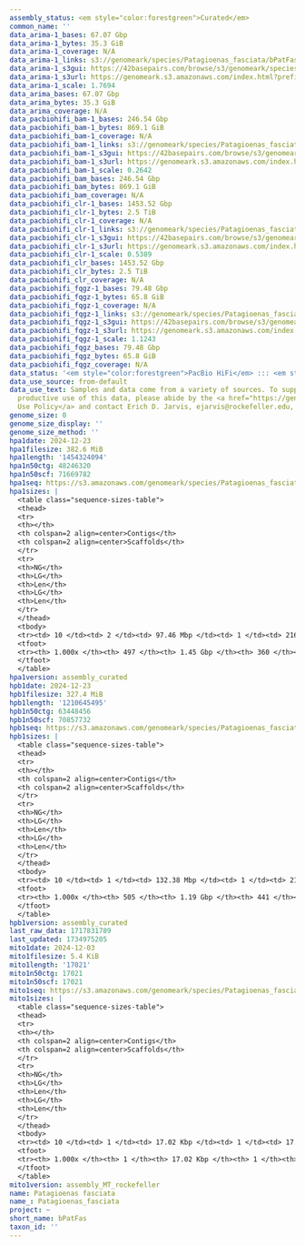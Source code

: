 ```yaml
---
assembly_status: <em style="color:forestgreen">Curated</em>
common_name: ''
data_arima-1_bases: 67.07 Gbp
data_arima-1_bytes: 35.3 GiB
data_arima-1_coverage: N/A
data_arima-1_links: s3://genomeark/species/Patagioenas_fasciata/bPatFas1/genomic_data/arima/<br>
data_arima-1_s3gui: https://42basepairs.com/browse/s3/genomeark/species/Patagioenas_fasciata/bPatFas1/genomic_data/arima/
data_arima-1_s3url: https://genomeark.s3.amazonaws.com/index.html?prefix=species/Patagioenas_fasciata/bPatFas1/genomic_data/arima/
data_arima-1_scale: 1.7694
data_arima_bases: 67.07 Gbp
data_arima_bytes: 35.3 GiB
data_arima_coverage: N/A
data_pacbiohifi_bam-1_bases: 246.54 Gbp
data_pacbiohifi_bam-1_bytes: 869.1 GiB
data_pacbiohifi_bam-1_coverage: N/A
data_pacbiohifi_bam-1_links: s3://genomeark/species/Patagioenas_fasciata/bPatFas1/genomic_data/pacbio_hifi/<br>
data_pacbiohifi_bam-1_s3gui: https://42basepairs.com/browse/s3/genomeark/species/Patagioenas_fasciata/bPatFas1/genomic_data/pacbio_hifi/
data_pacbiohifi_bam-1_s3url: https://genomeark.s3.amazonaws.com/index.html?prefix=species/Patagioenas_fasciata/bPatFas1/genomic_data/pacbio_hifi/
data_pacbiohifi_bam-1_scale: 0.2642
data_pacbiohifi_bam_bases: 246.54 Gbp
data_pacbiohifi_bam_bytes: 869.1 GiB
data_pacbiohifi_bam_coverage: N/A
data_pacbiohifi_clr-1_bases: 1453.52 Gbp
data_pacbiohifi_clr-1_bytes: 2.5 TiB
data_pacbiohifi_clr-1_coverage: N/A
data_pacbiohifi_clr-1_links: s3://genomeark/species/Patagioenas_fasciata/bPatFas1/genomic_data/pacbio_hifi/<br>
data_pacbiohifi_clr-1_s3gui: https://42basepairs.com/browse/s3/genomeark/species/Patagioenas_fasciata/bPatFas1/genomic_data/pacbio_hifi/
data_pacbiohifi_clr-1_s3url: https://genomeark.s3.amazonaws.com/index.html?prefix=species/Patagioenas_fasciata/bPatFas1/genomic_data/pacbio_hifi/
data_pacbiohifi_clr-1_scale: 0.5389
data_pacbiohifi_clr_bases: 1453.52 Gbp
data_pacbiohifi_clr_bytes: 2.5 TiB
data_pacbiohifi_clr_coverage: N/A
data_pacbiohifi_fqgz-1_bases: 79.48 Gbp
data_pacbiohifi_fqgz-1_bytes: 65.8 GiB
data_pacbiohifi_fqgz-1_coverage: N/A
data_pacbiohifi_fqgz-1_links: s3://genomeark/species/Patagioenas_fasciata/bPatFas1/genomic_data/pacbio_hifi/<br>
data_pacbiohifi_fqgz-1_s3gui: https://42basepairs.com/browse/s3/genomeark/species/Patagioenas_fasciata/bPatFas1/genomic_data/pacbio_hifi/
data_pacbiohifi_fqgz-1_s3url: https://genomeark.s3.amazonaws.com/index.html?prefix=species/Patagioenas_fasciata/bPatFas1/genomic_data/pacbio_hifi/
data_pacbiohifi_fqgz-1_scale: 1.1243
data_pacbiohifi_fqgz_bases: 79.48 Gbp
data_pacbiohifi_fqgz_bytes: 65.8 GiB
data_pacbiohifi_fqgz_coverage: N/A
data_status: '<em style="color:forestgreen">PacBio HiFi</em> ::: <em style="color:forestgreen">Arima</em>'
data_use_source: from-default
data_use_text: Samples and data come from a variety of sources. To support fair and
  productive use of this data, please abide by the <a href="https://genome10k.soe.ucsc.edu/data-use-policies/">Data
  Use Policy</a> and contact Erich D. Jarvis, ejarvis@rockefeller.edu, with any questions.
genome_size: 0
genome_size_display: ''
genome_size_method: ''
hpa1date: 2024-12-23
hpa1filesize: 382.6 MiB
hpa1length: '1454324094'
hpa1n50ctg: 48246320
hpa1n50scf: 71669782
hpa1seq: https://s3.amazonaws.com/genomeark/species/Patagioenas_fasciata/bPatFas1/assembly_curated/bPatFas1.hap1.cur.20241223.fasta.gz
hpa1sizes: |
  <table class="sequence-sizes-table">
  <thead>
  <tr>
  <th></th>
  <th colspan=2 align=center>Contigs</th>
  <th colspan=2 align=center>Scaffolds</th>
  </tr>
  <tr>
  <th>NG</th>
  <th>LG</th>
  <th>Len</th>
  <th>LG</th>
  <th>Len</th>
  </tr>
  </thead>
  <tbody>
  <tr><td> 10 </td><td> 2 </td><td> 97.46 Mbp </td><td> 1 </td><td> 216.01 Mbp </td></tr><tr><td> 20 </td><td> 3 </td><td> 81.54 Mbp </td><td> 2 </td><td> 170.07 Mbp </td></tr><tr><td> 30 </td><td> 5 </td><td> 66.77 Mbp </td><td> 3 </td><td> 126.43 Mbp </td></tr><tr><td> 40 </td><td> 7 </td><td> 61.78 Mbp </td><td> 4 </td><td> 85.90 Mbp </td></tr><tr style="background-color:#cccccc;"><td> 50 </td><td> 10 </td><td style="background-color:#88ff88;"> 48.25 Mbp </td><td> 6 </td><td style="background-color:#88ff88;"> 71.67 Mbp </td></tr><tr><td> 60 </td><td> 15 </td><td> 23.56 Mbp </td><td> 8 </td><td> 56.11 Mbp </td></tr><tr><td> 70 </td><td> 22 </td><td> 17.74 Mbp </td><td> 12 </td><td> 29.12 Mbp </td></tr><tr><td> 80 </td><td> 33 </td><td> 8.28 Mbp </td><td> 18 </td><td> 17.63 Mbp </td></tr><tr><td> 90 </td><td> 72 </td><td> 1.75 Mbp </td><td> 34 </td><td> 4.22 Mbp </td></tr><tr><td> 100 </td><td> 497 </td><td> 1  bp </td><td> 360 </td><td> 13.35 Kbp </td></tr></tbody>
  <tfoot>
  <tr><th> 1.000x </th><th> 497 </th><th> 1.45 Gbp </th><th> 360 </th><th> 1.45 Gbp </th></tr>
  </tfoot>
  </table>
hpa1version: assembly_curated
hpb1date: 2024-12-23
hpb1filesize: 327.4 MiB
hpb1length: '1210645495'
hpb1n50ctg: 63448456
hpb1n50scf: 70857732
hpb1seq: https://s3.amazonaws.com/genomeark/species/Patagioenas_fasciata/bPatFas1/assembly_curated/bPatFas1.hap2.cur.20241223.fasta.gz
hpb1sizes: |
  <table class="sequence-sizes-table">
  <thead>
  <tr>
  <th></th>
  <th colspan=2 align=center>Contigs</th>
  <th colspan=2 align=center>Scaffolds</th>
  </tr>
  <tr>
  <th>NG</th>
  <th>LG</th>
  <th>Len</th>
  <th>LG</th>
  <th>Len</th>
  </tr>
  </thead>
  <tbody>
  <tr><td> 10 </td><td> 1 </td><td> 132.38 Mbp </td><td> 1 </td><td> 215.62 Mbp </td></tr><tr><td> 20 </td><td> 3 </td><td> 101.02 Mbp </td><td> 2 </td><td> 166.69 Mbp </td></tr><tr><td> 30 </td><td> 4 </td><td> 80.86 Mbp </td><td> 2 </td><td> 166.69 Mbp </td></tr><tr><td> 40 </td><td> 5 </td><td> 65.88 Mbp </td><td> 3 </td><td> 123.86 Mbp </td></tr><tr style="background-color:#cccccc;"><td> 50 </td><td> 7 </td><td style="background-color:#88ff88;"> 63.45 Mbp </td><td> 5 </td><td style="background-color:#88ff88;"> 70.86 Mbp </td></tr><tr><td> 60 </td><td> 10 </td><td> 38.38 Mbp </td><td> 7 </td><td> 49.34 Mbp </td></tr><tr><td> 70 </td><td> 14 </td><td> 23.46 Mbp </td><td> 10 </td><td> 29.62 Mbp </td></tr><tr><td> 80 </td><td> 20 </td><td> 16.01 Mbp </td><td> 15 </td><td> 19.00 Mbp </td></tr><tr><td> 90 </td><td> 34 </td><td> 4.98 Mbp </td><td> 24 </td><td> 8.04 Mbp </td></tr><tr><td> 100 </td><td> 505 </td><td> 1  bp </td><td> 441 </td><td> 5.72 Kbp </td></tr></tbody>
  <tfoot>
  <tr><th> 1.000x </th><th> 505 </th><th> 1.19 Gbp </th><th> 441 </th><th> 1.21 Gbp </th></tr>
  </tfoot>
  </table>
hpb1version: assembly_curated
last_raw_data: 1717831789
last_updated: 1734975205
mito1date: 2024-12-03
mito1filesize: 5.4 KiB
mito1length: '17021'
mito1n50ctg: 17021
mito1n50scf: 17021
mito1seq: https://s3.amazonaws.com/genomeark/species/Patagioenas_fasciata/bPatFas1/assembly_MT_rockefeller/bPatFas1.MT.20241203.fasta.gz
mito1sizes: |
  <table class="sequence-sizes-table">
  <thead>
  <tr>
  <th></th>
  <th colspan=2 align=center>Contigs</th>
  <th colspan=2 align=center>Scaffolds</th>
  </tr>
  <tr>
  <th>NG</th>
  <th>LG</th>
  <th>Len</th>
  <th>LG</th>
  <th>Len</th>
  </tr>
  </thead>
  <tbody>
  <tr><td> 10 </td><td> 1 </td><td> 17.02 Kbp </td><td> 1 </td><td> 17.02 Kbp </td></tr><tr><td> 20 </td><td> 1 </td><td> 17.02 Kbp </td><td> 1 </td><td> 17.02 Kbp </td></tr><tr><td> 30 </td><td> 1 </td><td> 17.02 Kbp </td><td> 1 </td><td> 17.02 Kbp </td></tr><tr><td> 40 </td><td> 1 </td><td> 17.02 Kbp </td><td> 1 </td><td> 17.02 Kbp </td></tr><tr style="background-color:#cccccc;"><td> 50 </td><td> 1 </td><td style="background-color:#ff8888;"> 17.02 Kbp </td><td> 1 </td><td style="background-color:#ff8888;"> 17.02 Kbp </td></tr><tr><td> 60 </td><td> 1 </td><td> 17.02 Kbp </td><td> 1 </td><td> 17.02 Kbp </td></tr><tr><td> 70 </td><td> 1 </td><td> 17.02 Kbp </td><td> 1 </td><td> 17.02 Kbp </td></tr><tr><td> 80 </td><td> 1 </td><td> 17.02 Kbp </td><td> 1 </td><td> 17.02 Kbp </td></tr><tr><td> 90 </td><td> 1 </td><td> 17.02 Kbp </td><td> 1 </td><td> 17.02 Kbp </td></tr><tr><td> 100 </td><td> 1 </td><td> 17.02 Kbp </td><td> 1 </td><td> 17.02 Kbp </td></tr></tbody>
  <tfoot>
  <tr><th> 1.000x </th><th> 1 </th><th> 17.02 Kbp </th><th> 1 </th><th> 17.02 Kbp </th></tr>
  </tfoot>
  </table>
mito1version: assembly_MT_rockefeller
name: Patagioenas fasciata
name_: Patagioenas_fasciata
project: ~
short_name: bPatFas
taxon_id: ''
---
```

